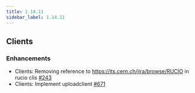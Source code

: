 ```yaml
---
title: 1.14.11
sidebar_label: 1.14.11
---
```


## Clients

### Enhancements

- Clients: Removing reference to <https://its.cern.ch/jira/browse/RUCIO> in rucio clis [#243](https://github.com/rucio/rucio/issues/243)
- Clients: Implement uploadclient [#671](https://github.com/rucio/rucio/issues/671)
